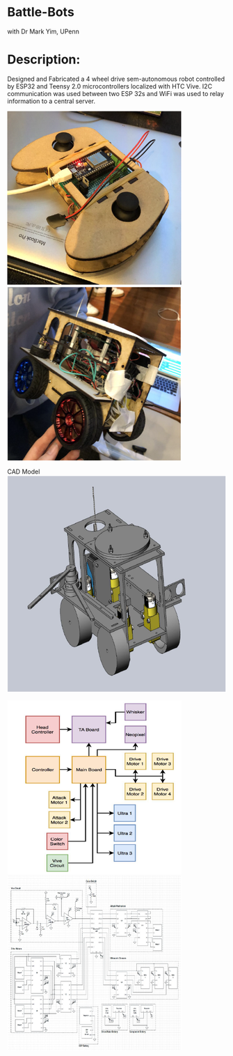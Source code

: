 # Battle-Bots
with Dr Mark Yim, UPenn


# Description:

Designed and Fabricated a 4 wheel drive sem-autonomous robot controlled by ESP32 and Teensy 2.0 microcontrollers localized with HTC Vive. I2C communication was used between two ESP 32s and WiFi was used to relay information to a central server. 


  <img src="Img1.PNG" width="400" height="400"/>  <img src="Img2.PNG" width="400" height="400"/>
  
  
  CAD Model
  <img src="Img3.PNG" width="600" height="500"/>
    
   <img src="Img4.PNG" width="400" height="400"/>
      
   <img src="Img5.PNG" width="400" height="400"/>
    
    
